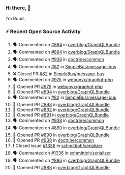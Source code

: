 ### Hi there, 👋

I'm Ruud.
 
### :zap: Recent Open Source Activity

<!--START_SECTION:activity-->
1. 🗣 Commented on [#894](https://github.com/overblog/GraphQLBundle/issues/894) in [overblog/GraphQLBundle](https://github.com/overblog/GraphQLBundle)
2. 🗣 Commented on [#894](https://github.com/overblog/GraphQLBundle/issues/894) in [overblog/GraphQLBundle](https://github.com/overblog/GraphQLBundle)
3. 🗣 Commented on [#938](https://github.com/doctrine/common/issues/938) in [doctrine/common](https://github.com/doctrine/common)
4. 🗣 Commented on [#82](https://github.com/SimpleBus/message-bus/issues/82) in [SimpleBus/message-bus](https://github.com/SimpleBus/message-bus)
5. ❌ Closed PR [#82](https://github.com/SimpleBus/message-bus/pull/82) in [SimpleBus/message-bus](https://github.com/SimpleBus/message-bus)
6. 🗣 Commented on [#975](https://github.com/webonyx/graphql-php/issues/975) in [webonyx/graphql-php](https://github.com/webonyx/graphql-php)
7. 💪 Opened PR [#975](https://github.com/webonyx/graphql-php/pull/975) in [webonyx/graphql-php](https://github.com/webonyx/graphql-php)
8. 💪 Opened PR [#894](https://github.com/overblog/GraphQLBundle/pull/894) in [overblog/GraphQLBundle](https://github.com/overblog/GraphQLBundle)
9. 🗣 Commented on [#82](https://github.com/SimpleBus/message-bus/issues/82) in [SimpleBus/message-bus](https://github.com/SimpleBus/message-bus)
10. 💪 Opened PR [#893](https://github.com/overblog/GraphQLBundle/pull/893) in [overblog/GraphQLBundle](https://github.com/overblog/GraphQLBundle)
11. 💪 Opened PR [#892](https://github.com/overblog/GraphQLBundle/pull/892) in [overblog/GraphQLBundle](https://github.com/overblog/GraphQLBundle)
12. 💪 Opened PR [#891](https://github.com/overblog/GraphQLBundle/pull/891) in [overblog/GraphQLBundle](https://github.com/overblog/GraphQLBundle)
13. 🗣 Commented on [#938](https://github.com/doctrine/common/issues/938) in [doctrine/common](https://github.com/doctrine/common)
14. 🗣 Commented on [#890](https://github.com/overblog/GraphQLBundle/issues/890) in [overblog/GraphQLBundle](https://github.com/overblog/GraphQLBundle)
15. 💪 Opened PR [#890](https://github.com/overblog/GraphQLBundle/pull/890) in [overblog/GraphQLBundle](https://github.com/overblog/GraphQLBundle)
16. 💪 Opened PR [#938](https://github.com/doctrine/common/pull/938) in [doctrine/common](https://github.com/doctrine/common)
17. ❗️ Closed issue [#1336](https://github.com/schmittjoh/serializer/issues/1336) in [schmittjoh/serializer](https://github.com/schmittjoh/serializer)
18. 🗣 Commented on [#1336](https://github.com/schmittjoh/serializer/issues/1336) in [schmittjoh/serializer](https://github.com/schmittjoh/serializer)
19. 🗣 Commented on [#886](https://github.com/overblog/GraphQLBundle/issues/886) in [overblog/GraphQLBundle](https://github.com/overblog/GraphQLBundle)
20. 💪 Opened PR [#888](https://github.com/overblog/GraphQLBundle/pull/888) in [overblog/GraphQLBundle](https://github.com/overblog/GraphQLBundle)
<!--END_SECTION:activity-->
